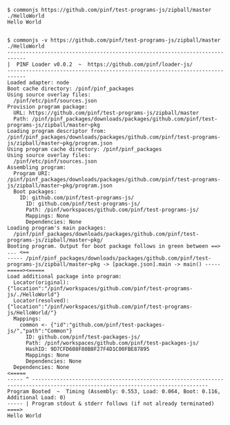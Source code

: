 
    $ commonjs https://github.com/pinf/test-programs-js/zipball/master ./HelloWorld
    Hello World


    $ commonjs -v https://github.com/pinf/test-programs-js/zipball/master ./HelloWorld
    ----------------------------------------------------------------------------
    |  PINF Loader v0.0.2  ~  https://github.com/pinf/loader-js/
    ----------------------------------------------------------------------------
    Loaded adapter: node
    Boot cache directory: /pinf/pinf_packages
    Using source overlay files:
      /pinf/etc/pinf/sources.json
    Provision program package:
      URL: https://github.com/pinf/test-programs-js/zipball/master
      Path: /pinf/pinf_packages/downloads/packages/github.com/pinf/test-programs-js/zipball/master~pkg
    Loading program descriptor from: /pinf/pinf_packages/downloads/packages/github.com/pinf/test-programs-js/zipball/master~pkg/program.json
    Using program cache directory: /pinf/pinf_packages
    Using source overlay files:
      /pinf/etc/pinf/sources.json
    Assembling program:
      Program URI: /pinf/pinf_packages/downloads/packages/github.com/pinf/test-programs-js/zipball/master~pkg/program.json
      Boot packages:
        ID: github.com/pinf/test-programs-js/
          ID: github.com/pinf/test-programs-js/
          Path: /pinf/workspaces/github.com/pinf/test-programs-js/
          Mappings: None
          Dependencies: None
    Loading program's main packages:
      /pinf/pinf_packages/downloads/packages/github.com/pinf/test-programs-js/zipball/master~pkg/
    Booting program. Output for boot package follows in green between ==> ... <==
    ----- /pinf/pinf_packages/downloads/packages/github.com/pinf/test-programs-js/zipball/master~pkg -> [package.json].main -> main() -----
    =====><=====
    Load additional package into program:
      Locator(original): {"location":"/pinf/workspaces/github.com/pinf/test-programs-js/./HelloWorld"}
      Locator(resolved): {"location":"/pinf/workspaces/github.com/pinf/test-programs-js/HelloWorld/"}
      Mappings:
        common <- {"id":"github.com/pinf/test-packages-js/","path":"Common"}
          ID: github.com/pinf/test-packages-js/
          Path: /pinf/workspaces/github.com/pinf/test-packages-js/
          HashID: 9D7CFD608F80B8F27F4D1C00FBE87895
          Mappings: None
          Dependencies: None
      Dependencies: None
    <=====
    ----- ^ -------------------------------------------------------------------------------------------------------------------------------
    Program Booted  ~  Timing (Assembly: 0.553, Load: 0.064, Boot: 0.116, Additional Load: 0)
    ----- | Program stdout & stderr follows (if not already terminated) ====>
    Hello World
